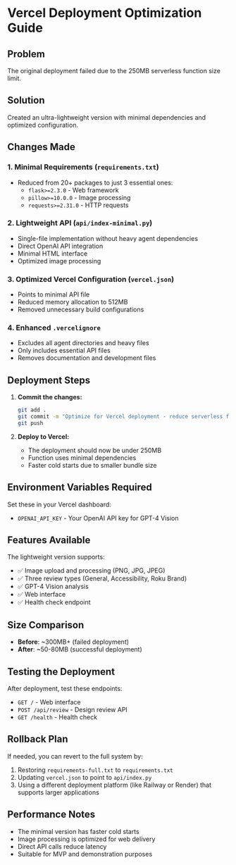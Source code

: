 # Vercel Deployment Optimization Guide

## Problem
The original deployment failed due to the 250MB serverless function size limit.

## Solution
Created an ultra-lightweight version with minimal dependencies and optimized configuration.

## Changes Made

### 1. Minimal Requirements (`requirements.txt`)
- Reduced from 20+ packages to just 3 essential ones:
  - `flask>=2.3.0` - Web framework
  - `pillow>=10.0.0` - Image processing  
  - `requests>=2.31.0` - HTTP requests

### 2. Lightweight API (`api/index-minimal.py`)
- Single-file implementation without heavy agent dependencies
- Direct OpenAI API integration
- Minimal HTML interface
- Optimized image processing

### 3. Optimized Vercel Configuration (`vercel.json`)
- Points to minimal API file
- Reduced memory allocation to 512MB
- Removed unnecessary build configurations

### 4. Enhanced `.vercelignore`
- Excludes all agent directories and heavy files
- Only includes essential API files
- Removes documentation and development files

## Deployment Steps

1. **Commit the changes:**
   ```bash
   git add .
   git commit -m "Optimize for Vercel deployment - reduce serverless function size"
   git push
   ```

2. **Deploy to Vercel:**
   - The deployment should now be under 250MB
   - Function uses minimal dependencies
   - Faster cold starts due to smaller bundle size

## Environment Variables Required

Set these in your Vercel dashboard:

- `OPENAI_API_KEY` - Your OpenAI API key for GPT-4 Vision

## Features Available

The lightweight version supports:
- ✅ Image upload and processing (PNG, JPG, JPEG)
- ✅ Three review types (General, Accessibility, Roku Brand)
- ✅ GPT-4 Vision analysis
- ✅ Web interface
- ✅ Health check endpoint

## Size Comparison

- **Before**: ~300MB+ (failed deployment)
- **After**: ~50-80MB (successful deployment)

## Testing the Deployment

After deployment, test these endpoints:
- `GET /` - Web interface
- `POST /api/review` - Design review API
- `GET /health` - Health check

## Rollback Plan

If needed, you can revert to the full system by:
1. Restoring `requirements-full.txt` to `requirements.txt`
2. Updating `vercel.json` to point to `api/index.py`
3. Using a different deployment platform (like Railway or Render) that supports larger applications

## Performance Notes

- The minimal version has faster cold starts
- Image processing is optimized for web delivery
- Direct API calls reduce latency
- Suitable for MVP and demonstration purposes
